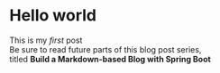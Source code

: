 
# Hello world

This is my *first* post  
Be sure to read future parts of this blog post series,  
titled **Build a Markdown-based Blog with Spring Boot**  
